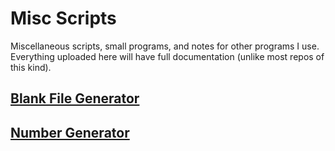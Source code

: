 # Misc Scripts

Miscellaneous scripts, small programs, and notes for other programs I use. Everything uploaded here will have full documentation (unlike most repos of this kind).

## [Blank File Generator](https://github.com/Kuuuube/Misc_Scripts/tree/main/scripts_and_programs/blank_file_generator/)

## [Number Generator](https://github.com/Kuuuube/Misc_Scripts/tree/main/scripts_and_programs/number_generator/)